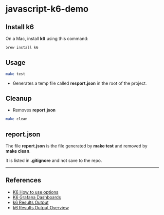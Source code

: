 javascript-k6-demo
==

## Install k6

On a Mac, install **k6** using this command:

```sh
brew install k6
```

## Usage

```sh
make test
```

* Generates a temp file called **resport.json** in the root of the project.

## Cleanup

* Removes **report.json**

```sh
make clean
```

## report.json

The file **report.json** is the file generated by **make test** and removed by **make clean**.

It is listed in **.gitignore** and not save to the repo.

* * *

## References

* [K6 How to use options](https://k6.io/docs/using-k6/k6-options/how-to/)
* [K6 Grafana Dashboards](https://k6.io/docs/results-output/grafana-dashboards/)
* [k6 Results Output](https://k6.io/docs/get-started/results-output/)
* [k6 Results Output Overview](https://k6.io/docs/results-output/overview/)

